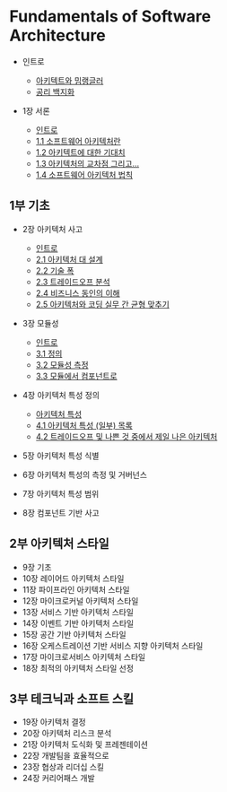 # Fundamentals of Software Architecture

- 인트로

  - [아키텍트와 밈랭글러](./0_인트로/1_아키텍트와_밈랭글러.md)
  - [공리 백지화](./0_인트로/2_공리_백지화.md)

- 1장 서론

  - [인트로](./1장_서론/0_%EC%9D%B8%ED%8A%B8%EB%A1%9C.md)
  - [1.1 소프트웨어 아키텍처란](./1장_서론/1_소프트웨어_아키텍처란.md)
  - [1.2 아키텍트에 대한 기대치](./1장_서론/2_아키텍트에_대한_기대치.md)
  - [1.3 아키텍처의 교차점 그리고...](./1장_서론/3_아키텍처의_교차점_그리고.md)
  - [1.4 소프트웨어 아키텍처 법칙](./1장_서론/4_소프트웨어_아키텍처_법칙.md)

## 1부 기초

- 2장 아키텍처 사고

  - [인트로](./2장_아키텍처_사고/0_%EC%9D%B8%ED%8A%B8%EB%A1%9C.md)
  - [2.1 아키텍처 대 설계](./2장_아키텍처_사고/1_아키텍처_대_설계.md)
  - [2.2 기술 폭](./2장_아키텍처_사고/2_기술_폭.md)
  - [2.3 트레이드오프 분석](./2장_아키텍처_사고/3_트레이드오프_분석.md)
  - [2.4 비즈니스 동인의 이해](./2장_아키텍처_사고/4_비즈니스_동인의_이해.md)
  - [2.5 아키텍처와 코딩 실무 간 균형 맞추기](./2장_아키텍처_사고/5_아키텍처와_코딩_실무_간_균형_맞추기.md)

- 3장 모듈성

  - [인트로](./3장_모듈성/0_인트로.md)
  - [3.1 정의](./3장_모듈성/1_정의.md)
  - [3.2 모듈성 측정](./3장_모듈성/2_모듈성_측정.md)
  - [3.3 모듈에서 컴포넌트로](./3장_모듈성/3_모듈에서_컴포넌트로.md)

- 4장 아키텍처 특성 정의

  - [아키텍처 특성](./4장_아키텍처_특성_정의/0_아키텍처_특성.md)
  - [4.1 아키텍처 특성 (일부) 목록](./4장_아키텍처_특성_정의/1_아키텍처_특성_목록.md)
  - [4.2 트레이드오프 및 나쁜 것 중에서 제일 나은 아키텍처](./4장_아키텍처_특성_정의/2_트레이드오프_및_나쁜_것_중에서_제일_나은_아키텍처.md)

- 5장 아키텍처 특성 식별
- 6장 아키텍처 특성의 측정 및 거버넌스
- 7장 아키텍처 특성 범위
- 8장 컴포넌트 기반 사고

## 2부 아키텍처 스타일

- 9장 기초
- 10장 레이어드 아키텍처 스타일
- 11장 파이프라인 아키텍처 스타일
- 12장 마이크로커널 아키텍처 스타일
- 13장 서비스 기반 아키텍처 스타일
- 14장 이벤트 기반 아키텍처 스타일
- 15장 공간 기반 아키텍처 스타일
- 16장 오케스트레이션 기반 서비스 지향 아키텍처 스타일
- 17장 마이크로서비스 아키텍처 스타일
- 18장 최적의 아키텍처 스타일 선정

## 3부 테크닉과 소프트 스킬

- 19장 아키텍처 결정
- 20장 아키텍처 리스크 분석
- 21장 아키텍처 도식화 및 프레젠테이션
- 22장 개발팀을 효율적으로
- 23장 협상과 리더십 스킬
- 24장 커리어패스 개발
